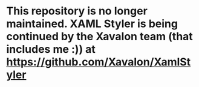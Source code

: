 This repository is no longer maintained. XAML Styler is being continued by the Xavalon team (that includes me :)) at https://github.com/Xavalon/XamlStyler
==========

